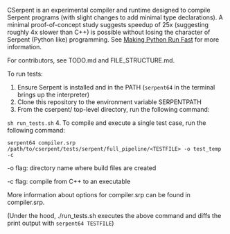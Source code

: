 CSerpent is an experimental compiler and runtime designed to compile Serpent programs (with slight changes to add minimal type declarations). A minimal proof-of-concept study suggests speedup of 25x (suggesting roughly 4x slower than C++) is possible without losing the character of Serpent (Python like) programming. See [Making Python Run Fast](https://www.cs.cmu.edu/~rbd/blog/fast/fast-blog10jan2024.html) for more information.

For contributors, see TODO.md and FILE_STRUCTURE.md.

To run tests:
1. Ensure Serpent is installed and in the PATH (`serpent64` in the terminal brings up the interpreter)
2. Clone this repository to the environment variable SERPENTPATH
3. From the cserpent/ top-level directory, run the following command:

`sh run_tests.sh`
4. To compile and execute a single test case, run the following command:

`serpent64 compiler.srp /path/to/cserpent/tests/serpent/full_pipeline/<TESTFILE> -o test_temp -c`

-o flag: directory name where build files are created

-c flag: compile from C++ to an executable

More information about options for compiler.srp can be found in compiler.srp.

(Under the hood, ./run_tests.sh executes the above command and diffs the print output with `serpent64 TESTFILE`)